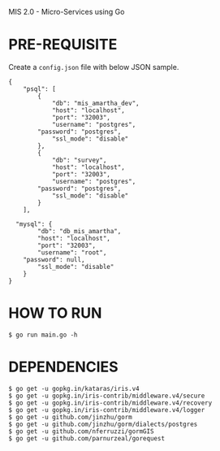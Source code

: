 MIS 2.0 - Micro-Services using Go

# PRE-REQUISITE

Create a `config.json` file with below JSON sample.

```
{
	"psql": [
		{
			"db": "mis_amartha_dev",
			"host": "localhost",
			"port": "32003",
			"username": "postgres",
	    "password": "postgres",
			"ssl_mode": "disable"
		},
		{
			"db": "survey",
			"host": "localhost",
			"port": "32003",
			"username": "postgres",
	    "password": "postgres",
			"ssl_mode": "disable"
		}
	],

  "mysql": {
		"db": "db_mis_amartha",
		"host": "localhost",
		"port": "32003",
		"username": "root",
    "password": null,
		"ssl_mode": "disable"
	}
}
```

# HOW TO RUN

```
$ go run main.go -h
```

# DEPENDENCIES

```
$ go get -u gopkg.in/kataras/iris.v4
$ go get -u gopkg.in/iris-contrib/middleware.v4/secure
$ go get -u gopkg.in/iris-contrib/middleware.v4/recovery
$ go get -u gopkg.in/iris-contrib/middleware.v4/logger
$ go get -u github.com/jinzhu/gorm
$ go get -u github.com/jinzhu/gorm/dialects/postgres
$ go get -u github.com/nferruzzi/gormGIS
$ go get -u github.com/parnurzeal/gorequest
```
